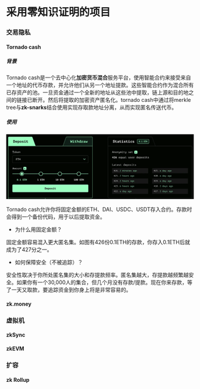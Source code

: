 # 采用零知识证明的项目

### 交易隐私

#### Tornado cash

##### 背景

Tornado cash是一个去中心化**加密货币混合**服务平台，使用智能合约来接受来自一个地址的代币存款，并允许他们从另一个地址提款。这些智能合约作为混合所有已存资产的池。一旦资金通过一个全新的地址从这些池中提取，链上源和目的地之间的链接已断开。然后将提取的加密资产匿名化。tornado cash中通过将merkle tree与**zk-snarks**结合使用实现存取款地址分离，从而实现匿名传送代币。

##### 使用

![](../img/tornado_cash.png)

Tornado cash允许你将固定金额的ETH、DAI、USDC、USDT存入合约。存款时会得到一个备份代码，用于以后提取资金。

- 为什么用固定金额？

固定金额容易混入更大匿名集。如图有426份0.1ETH的存款，你存入0.1ETH后就成为了427分之一。

- 如何保障安全（不被追踪）？

安全性取决于你所处匿名集的大小和存提款频率。匿名集越大，存提款越频繁越安全。如果你有一个30,000人的集合，但几个月没有存款/提款。现在你来存款，等了一天又取款，要追踪资金到你身上将是非常容易的。

#### zk.money

### 虚拟机

#### zkSync

#### zkEVM

### 扩容

#### zk Rollup